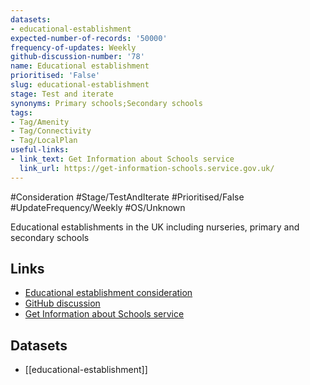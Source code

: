 ```yaml
---
datasets:
- educational-establishment
expected-number-of-records: '50000'
frequency-of-updates: Weekly
github-discussion-number: '78'
name: Educational establishment
prioritised: 'False'
slug: educational-establishment
stage: Test and iterate
synonyms: Primary schools;Secondary schools
tags:
- Tag/Amenity
- Tag/Connectivity
- Tag/LocalPlan
useful-links:
- link_text: Get Information about Schools service
  link_url: https://get-information-schools.service.gov.uk/
---
```


#Consideration #Stage/TestAndIterate #Prioritised/False #UpdateFrequency/Weekly #OS/Unknown

Educational establishments in the UK including nurseries, primary and secondary schools

## Links

* [Educational establishment consideration](https://design.planning.data.gov.uk/planning-consideration/educational-establishment)
* [GitHub discussion](https://github.com/digital-land/data-standards-backlog/discussions/78)
* [Get Information about Schools service](https://get-information-schools.service.gov.uk/)

## Datasets

* [[educational-establishment]]